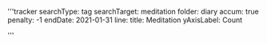 '''tracker
searchType: tag
searchTarget: meditation
folder: diary
accum: true
penalty: -1
endDate: 2021-01-31
line:
    title: Meditation
    yAxisLabel: Count

'''